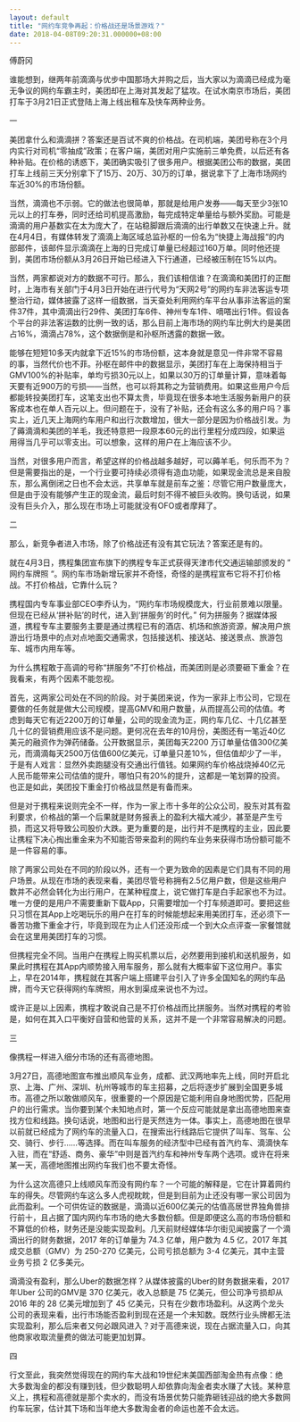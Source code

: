 ```yaml
---
layout: default
title: "网约车竞争再起：价格战还是场景游戏？"
date: 2018-04-08T09:20:31.000000+08:00
---
```


傅蔚冈

谁能想到，继两年前滴滴与优步中国那场大并购之后，当大家以为滴滴已经成为毫无争议的网约车霸主时，美团却在上海对其发起了猛攻。在试水南京市场后，美团打车于3月21日正式登陆上海上线出租车及快车两种业务。

一

美团拿什么和滴滴拼？答案还是百试不爽的价格战。在司机端，美团号称在3个月内实行对司机“零抽成”政策；在客户端，美团对用户实施前三单免费，以后还有各种补贴。在价格的诱惑下，美团确实吸引了很多用户。根据美团公布的数据，美团打车上线前三天分别拿下了15万、20万、30万的订单，据说拿下了上海市场网约车近30%的市场份额。

当然，滴滴也不示弱。它的做法也很简单，那就是给用户发券——每天至少3张10元以上的打车券，同时还给司机提高激励，每完成特定单量给与额外奖励。可能是滴滴的用户基数实在太为庞大了，在站稳脚跟后滴滴的出行单数又在快速上升。就在4月4日，有媒体转发了滴滴上海区域总监孙枢的一份名为“快捷上海战报“的内部邮件，该邮件显示滴滴在上海的日完成订单量已经超过160万单。同时他还提到，美团市场份额从3月26日开始已经进入下行通道，已经被压制在15%以内。

当然，两家都说对方的数据不可行。那么，我们该相信谁？在滴滴和美团打的正酣时，上海市有关部门于4月3日开始在进行代号为“天网2号”的网约车非法客运专项整治行动，媒体披露了这样一组数据，当天查处利用网约车平台从事非法客运的案件37件，其中滴滴出行29件、美团打车6件、神州专车1件、嘀嗒出行1件。假设各个平台的非法客运数的比例一致的话，那么目前上海市场的网约车比例大约是美团占16%，滴滴占78%，这个数据倒是和孙枢所透露的数据一致。

能够在短短10多天内就拿下近15%的市场份额，这本身就是意见一件非常不容易的事，当然代价也不菲。孙枢在邮件中的数据显示，美团打车在上海保持相当于GMV100%的补贴率，单均亏损30元以上，如果以30万的订单量计算，意味着每天要有近900万的亏损——当然，也可以将其称之为营销费用。如果这些用户今后都能转投美团打车，这笔支出也不算太贵，毕竟现在很多本地生活服务新用户的获客成本也在单人百元以上。但问题在于，没有了补贴，还会有这么多的用户吗？事实上，近几天上海网约车用户和出行次数增加，很大一部分是因为价格战引发。为了薅滴滴和美团的羊毛，我还特意把一段原本60元的出行里程分成四段，如果运用得当几乎可以零支出。可以想象，这样的用户在上海应该不少。

当然，对很多用户而言，希望这样的价格战越多越好，可以薅羊毛，何乐而不为？但是需要指出的是，一个行业要可持续必须得有造血功能，如果现金流总是来自股东，那么离倒闭之日也不会太远，共享单车就是前车之鉴：尽管它用户数量庞大，但是由于没有能够产生正的现金流，最后时刻不得不被巨头收购。换句话说，如果没有巨头介入，那么现在市场上可能就没有OFO或者摩拜了。

二

那么，新竞争者进入市场，除了价格战还有没有其它玩法？答案还是有的。

就在4月3日，携程集团宣布旗下的携程专车正式获得天津市代交通运输部颁发的 ” 网约车牌照 “。网约车市场新增玩家并不奇怪，奇怪的是携程宣布它将不打价格战。不打价格战，它靠什么玩？

携程国内专车事业部CEO李乔认为，“网约车市场规模庞大，行业前景难以限量。但现在已经从‘拼补贴’的时代，进入到‘拼服务’的时代。” 何为拼服务？据媒体报道，携程专车主要服务主要是通过携程已有的酒店、机场和旅游资源，解决用户旅游出行场景中的点对点地面交通需求，包括接送机、接送站、接送景点、旅游包车、城市内用车等。

为什么携程敢于高调的号称“拼服务”不打价格战，而美团则是必须要砸下重金？在我看来，有两个因素不能忽视。

首先，这两家公司处在不同的阶段。对于美团来说，作为一家非上市公司，它现在要做的任务就是做大公司规模，提高GMV和用户数量，从而提高公司的估值。考虑到每天它有近2200万的订单量，公司的现金流为正，网约车几亿、十几亿甚至几十亿的营销费用应该不是问题。更何况在去年的10月份，美图还有一笔近40亿美元的融资作为弹药储备。公开数据显示，美团每天2200 万订单量估值300亿美元，而滴滴每天2500万估值600亿美元，订单量只差10%，但估值却少了一半，于是有人戏言：显然外卖跑腿没有交通出行值钱。如果网约车价格战烧掉40亿元人民币能带来公司估值的提升，哪怕只有20%的提升，这都是一笔划算的投资。也正是如此，美团投下重金打价格战显然是有备而来。

但是对于携程来说则完全不一样，作为一家上市十多年的公众公司，股东对其有盈利要求，价格战的第一个后果就是财务报表上的盈利大福大减少，甚至是产生亏损，而这又将导致公司股价大跌。更为重要的是，出行并不是携程的主业，因此要让携程下决心掏出重金来为不知能否带来盈利的网约车业务来获得市场份额可能不是一件容易的事。

除了两家公司处在不同的阶段以外，还有一个更为致命的因素是它们具有不同的用户场景。从现在市场的表现来看，美团尽管号称拥有2.5亿用户数，但是这些用户数并不必然会转化为出行用户，在某种程度上，说它做打车是白手起家也不为过。唯一方便的是用户不需要重新下载App，只需要增加一个打车频道即可。要把这些只习惯在其App上吃喝玩乐的用户在打车的时候能想起来用美团打车，还必须下一番苦功撒下重金才行，毕竟到现在为止人们还没形成一个到大众点评查一家餐馆就会在这里用美团打车的习惯。

但携程完全不同。当用户在携程上购买机票以后，必然要用到接机和送机服务，如果此时携程在其App内顺势接入用车服务，那么就有大概率留下这位用户。事实上，早在2014年，携程就在其客户端上搭建平台引入了许多全国知名的网约车品牌，而今天它获得网约车牌照，用水到渠成来说也不为过。

或许正是以上因素，携程才敢说自己是不打价格战而比拼服务。当然对携程的考验是，如何在其入口平衡好自营和他营的关系，这并不是一个非常容易解决的问题。

三

像携程一样进入细分市场的还有高德地图。

3月27日，高德地图宣布推出顺风车业务，成都、武汉两地率先上线，同时开启北京、上海、广州、深圳、杭州等城市的车主招募，之后将逐步扩展到全国更多城市。高德之所以敢做顺风车，很重要的一个原因是它能利用自身地图优势，匹配用户的出行需求。当你要到某个未知地点时，第一个反应可能就是拿出高德地图来查找方位和线路。换句话说，地图和出行是天然连为一体。事实上，高德地图在很早以前就已经成为了网约车的流量入口，在搜索出行线路后它提供了叫车、驾车、公交、骑行、步行……等选择。而在叫车服务的经济型中已经有首汽约车、滴滴快车入驻，而在“舒适、商务、豪华”中则是首汽约车和神州专车两个选项。或许在将来某一天，高德地图推出网约车我们也不要太奇怪。

为什么这次高德只上线顺风车而没有网约车？一个可能的解释是，它在计算着网约车的得失。尽管网约车这么多人虎视眈眈，但是到目前为止还没有哪一家公司因为此而盈利。一个可供佐证的数据是，滴滴以近600亿美元的估值高居世界独角兽排行前十，且占据了国内网约车市场的绝大多数份额。但是即便这么高的市场份额和不算低的价格，财务还是没能实现盈利。几天前财经媒体华尔街见闻披露了一个滴滴出行的财务数据，2017 年的订单量为 74.3 亿单，用户数为 4.5 亿，2017 年其成交总额（GMV）为 250-270 亿美元，公司亏损总额为 3-4 亿美元，其中主营业务亏损 2 亿多美元。

滴滴没有盈利，那么Uber的数据怎样？从媒体披露的Uber的财务数据来看，2017 年Uber 公司的GMV是 370 亿美元，收入总额是 75 亿美元，但公司净亏损却从 2016 年的 28 亿美元增加到了 45 亿美元，只有在少数市场盈利。从这两个龙头公司的表现来看，出行市场能否盈利到现在还是一个未知数。既然行业头牌都无法实现盈利，那么后来者又何必跟风进入？对于高德来说，现在占据流量入口，向其他商家收取流量费的做法可能更加划算。

四

行文至此，我突然觉得现在的网约车大战和19世纪末美国西部淘金热有点像：绝大多数淘金的都没有赚到钱，但少数聪明人却依靠向淘金者卖水赚了大钱。某种意义上，携程和高德就是那个卖水的，而没有场景优势只能靠砸钱迎战的绝大多数网约车玩家，估计其下场和当年绝大多数淘金者的命运也差不会太远。

